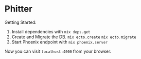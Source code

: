 # Phitter

Getting Started:

1. Install dependencies with `mix deps.get`
2. Create and Migrate the DB. `mix ecto.create` `mix ecto.migrate`
3. Start Phoenix endpoint with `mix phoenix.server`

Now you can visit `localhost:4000` from your browser.
